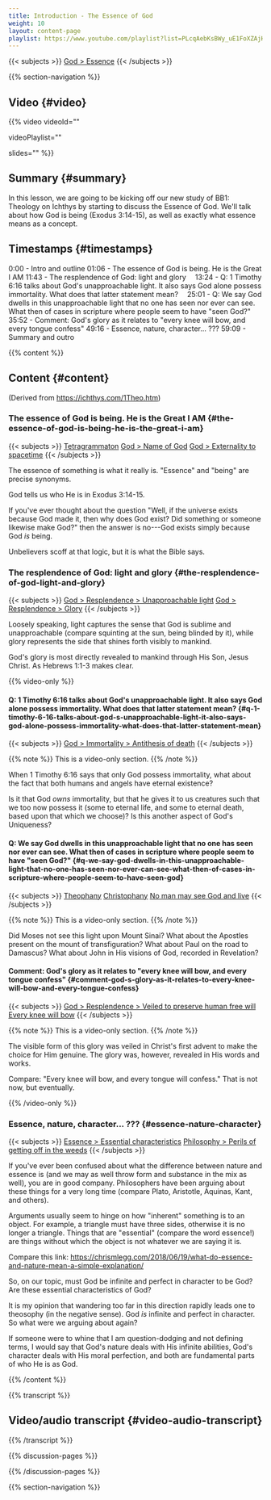 ```yaml
---
title: Introduction - The Essence of God
weight: 10
layout: content-page
playlist: https://www.youtube.com/playlist?list=PLcqAebKsBWy_uE1FoXZAjHKMHV1wWcAD8
---
```


{{< subjects >}}
<a href="/subject-index/#god-essence">God > Essence</a>
{{< /subjects >}}

{{% section-navigation %}}

## Video {#video}

{{% video
videoId=""

videoPlaylist=""

slides=""
%}}

## Summary {#summary}

In this lesson, we are going to be kicking off our new study of BB1: Theology on Ichthys by starting to discuss the Essence of God. We'll talk about how God is being (Exodus 3:14-15), as well as exactly what essence means as a concept.

## Timestamps {#timestamps}

0:00 - Intro and outline
01:06 - The essence of God is being. He is the Great I AM
11:43 - The resplendence of God: light and glory
&emsp;13:24 - Q: 1 Timothy 6:16 talks about God's unapproachable light. It also says God alone possess immortality. What does that latter statement mean?
&emsp;25:01 - Q: We say God dwells in this unapproachable light that no one has seen nor ever can see. What then of cases in scripture where people seem to have "seen God?"
&emsp;35:52 - Comment: God's glory as it relates to "every knee will bow, and every tongue confess"
49:16 - Essence, nature, character... ???
59:09 - Summary and outro

{{% content %}}

## Content {#content}

(Derived from https://ichthys.com/1Theo.htm)

<!-- --- -->

### The essence of God is being. He is the Great I AM {#the-essence-of-god-is-being-he-is-the-great-i-am}

{{< subjects >}}
<a href="/subject-index/#tetragrammaton">Tetragrammaton</a>
<a href="/subject-index/#god-name-of-god">God > Name of God</a>
<a href="/subject-index/#god-externality-to-spacetime">God > Externality to spacetime</a>
{{< /subjects >}}

The essence of something is what it really is. "Essence" and "being" are precise synonyms.

God tells us who He is in Exodus 3:14-15.

If you've ever thought about the question "Well, if the universe exists because God made it, then why does God exist? Did something or someone likewise make God?" then the answer is no---God exists simply because God *is* being.

Unbelievers scoff at that logic, but it is what the Bible says.

<!-- --- -->

### The resplendence of God: light and glory {#the-resplendence-of-god-light-and-glory}

{{< subjects >}}
<a href="/subject-index/#god-resplendence-unapproachable-light">God > Resplendence > Unapproachable light</a>
<a href="/subject-index/#god-resplendence-glory">God > Resplendence > Glory</a>
{{< /subjects >}}

Loosely speaking, light captures the sense that God is sublime and unapproachable (compare squinting at the sun, being blinded by it), while glory represents the side that shines forth visibly to mankind.

God's glory is most directly revealed to mankind through His Son, Jesus Christ. As Hebrews 1:1-3 makes clear.

<!-- --- -->

{{% video-only %}}

#### Q: 1 Timothy 6:16 talks about God's unapproachable light. It also says God alone possess immortality. What does that latter statement mean? {#q-1-timothy-6-16-talks-about-god-s-unapproachable-light-it-also-says-god-alone-possess-immortality-what-does-that-latter-statement-mean}

{{< subjects >}}
<a href="/subject-index/#god-immortality-antithesis-of-death">God > Immortality > Antithesis of death</a>
{{< /subjects >}}

{{% note %}}
This is a video-only section.
{{% /note %}}

When 1 Timothy 6:16 says that only God possess immortality, what about the fact that both humans and angels have eternal existence?

Is it that God *owns* immortality, but that he gives it to us creatures such that we too now possess it (some to eternal life, and some to eternal death, based upon that which we choose)? Is this another aspect of God's Uniqueness?


#### Q: We say God dwells in this unapproachable light that no one has seen nor ever can see. What then of cases in scripture where people seem to have "seen God?" {#q-we-say-god-dwells-in-this-unapproachable-light-that-no-one-has-seen-nor-ever-can-see-what-then-of-cases-in-scripture-where-people-seem-to-have-seen-god}

{{< subjects >}}
<a href="/subject-index/#theophany">Theophany</a>
<a href="/subject-index/#christophany">Christophany</a>
<a href="/subject-index/#no-man-may-see-god-and-live">No man may see God and live</a>
{{< /subjects >}}

{{% note %}}
This is a video-only section.
{{% /note %}}

Did Moses not see this light upon Mount Sinai? What about the Apostles present on the mount of transfiguration? What about Paul on the road to Damascus? What about John in His visions of God, recorded in Revelation?


#### Comment: God's glory as it relates to "every knee will bow, and every tongue confess" {#comment-god-s-glory-as-it-relates-to-every-knee-will-bow-and-every-tongue-confess}

{{< subjects >}}
<a href="/subject-index/#god-resplendence-veiled-to-preserve-human-free-will">God > Resplendence > Veiled to preserve human free will</a>
<a href="/subject-index/#every-knee-will-bow">Every knee will bow</a>
{{< /subjects >}}

{{% note %}}
This is a video-only section.
{{% /note %}}

The visible form of this glory was veiled in Christ's first advent to make the choice for Him genuine. The glory was, however, revealed in His words and works.

Compare: "Every knee will bow, and every tongue will confess." That is not now, but eventually.

{{% /video-only %}}

### Essence, nature, character... ??? {#essence-nature-character}

{{< subjects >}}
<a href="/subject-index/#essence-essential-characteristics">Essence > Essential characteristics</a>
<a href="/subject-index/#philosophy-perils-of-getting-off-in-the-weeds">Philosophy > Perils of getting off in the weeds</a>
{{< /subjects >}}

If you've ever been confused about what the difference between nature and essence is (and we may as well throw form and substance in the mix as well), you are in good company. Philosophers have been arguing about these things for a very long time (compare Plato, Aristotle, Aquinas, Kant, and others).

Arguments usually seem to hinge on how "inherent" something is to an object. For example, a triangle must have three sides, otherwise it is no longer a triangle. Things that are "essential" (compare the word essence!) are things without which the object is not whatever we are saying it is.

Compare this link: https://chrismlegg.com/2018/06/19/what-do-essence-and-nature-mean-a-simple-explanation/

<!-- --- -->

So, on our topic, must God be infinite and perfect in character to be God? Are these essential characteristics of God?

It is my opinion that wandering too far in this direction rapidly leads one to theosophy (in the negative sense). God *is* infinite and perfect in character. So what were we arguing about again?

If someone were to whine that I am question-dodging and not defining terms, I would say that God's nature deals with His infinite abilities, God's character deals with His moral perfection, and both are fundamental parts of who He is as God.

{{% /content %}}

{{% transcript %}}

## Video/audio transcript {#video-audio-transcript}



{{% /transcript %}}

{{% discussion-pages %}}

{{% /discussion-pages %}}

{{% section-navigation %}}
